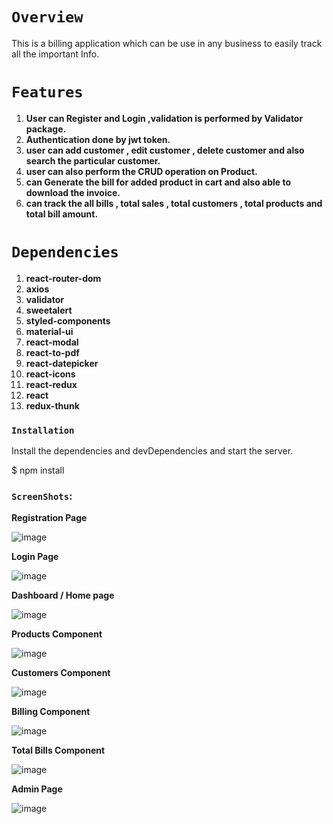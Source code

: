 # `Overview`

This is a billing application which can be use in any business to easily track all the important Info.

# `Features`

1. **User can Register and Login ,validation is performed by Validator package.**
2. **Authentication done by jwt token.**
3. **user can add customer , edit customer , delete customer and also search the particular customer.**
4. **user can also perform the CRUD operation on Product.**
5. **can Generate the bill for added product in cart and also able to download the invoice.**
6. **can track the all bills , total sales , total customers , total products  and total bill amount.**

# `Dependencies`

1. **react-router-dom**
2. **axios**
3. **validator**
4. **sweetalert**
5. **styled-components**
6. **material-ui**
7. **react-modal**
8. **react-to-pdf**
9. **react-datepicker**
10. **react-icons**
11. **react-redux**
12. **react**
13. **redux-thunk**

### `Installation`

Install the dependencies and devDependencies and start the server.

$ npm install

### `ScreenShots`:

**Registration Page**

![image](https://user-images.githubusercontent.com/74610770/109133208-c59c4380-777a-11eb-943c-ff2600c9bf39.png)

**Login Page**

![image](https://user-images.githubusercontent.com/74610770/109133522-19a72800-777b-11eb-80cb-e1fd7358e1dd.png)

**Dashboard / Home page**

![image](https://user-images.githubusercontent.com/74610770/109133832-67bc2b80-777b-11eb-8f79-227dcd74caeb.png)

**Products Component**

![image](https://user-images.githubusercontent.com/74610770/109151646-72cd8680-7790-11eb-9a27-4cd0f4570ae0.png)

**Customers Component**

![image](https://user-images.githubusercontent.com/74610770/109151927-d061d300-7790-11eb-87a9-dcec69be34e9.png)

**Billing Component**

![image](https://user-images.githubusercontent.com/74610770/109152157-1e76d680-7791-11eb-83e8-4ab917a235fd.png)

**Total Bills Component**

![image](https://user-images.githubusercontent.com/74610770/109152322-5716b000-7791-11eb-881b-207ff25a4b2d.png)

**Admin Page**

![image](https://user-images.githubusercontent.com/74610770/109152527-a2c95980-7791-11eb-9384-c68b24d299eb.png)

